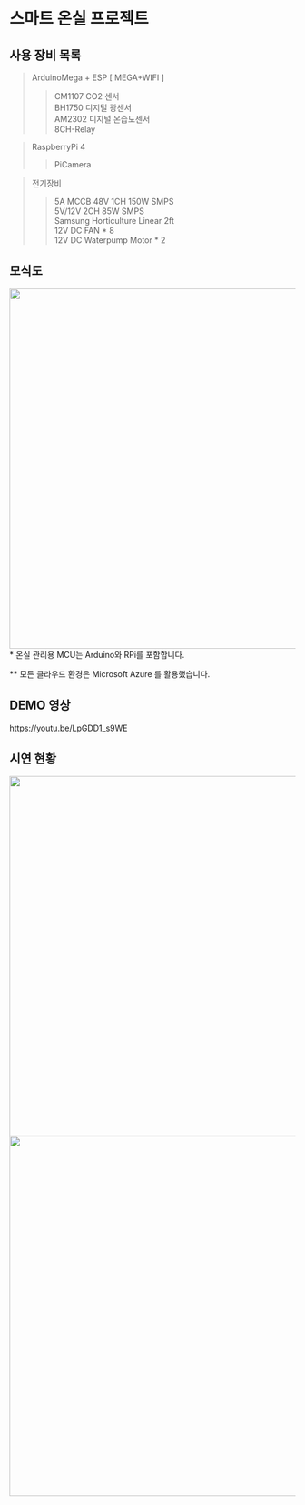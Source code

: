 # 스마트 온실 프로젝트

## 사용 장비 목록  

> ArduinoMega + ESP [ MEGA+WIFI ]  
>> CM1107 CO2 센서  
>> BH1750 디지털 광센서  
>> AM2302 디지털 온습도센서  
>> 8CH-Relay  
  
  
  
>RaspberryPi 4  
>>PiCamera  
  
  
  
>전기장비  
>> 5A MCCB
>> 48V 1CH 150W SMPS  
>> 5V/12V 2CH 85W SMPS  
>> Samsung Horticulture Linear 2ft  
>> 12V DC FAN * 8  
>> 12V DC Waterpump Motor * 2  

## 모식도
 
<img width="633" src="https://github.com/yjh96/Greenhouse/blob/master/image/%EB%84%A4%ED%8A%B8%EC%9B%8C%ED%81%AC%EB%AA%A8%EC%8B%9D%EB%8F%84.png">
* 온실 관리용 MCU는 Arduino와 RPi를 포함합니다.  
  
** 모든 클라우드 환경은 Microsoft Azure 를 활용했습니다.


## DEMO 영상
  
https://youtu.be/LpGDD1_s9WE
  
## 시연 현황
  
<img width="633" src="https://github.com/yjh96/Greenhouse/blob/master/image/1st%20demo.PNG">  
<img width="633" src="https://github.com/yjh96/Greenhouse/blob/master/image/2nd%20demo.PNG">
